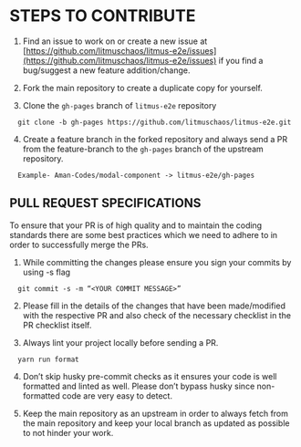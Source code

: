 # STEPS TO CONTRIBUTE

1. Find an issue to work on or create a new issue at [https://github.com/litmuschaos/litmus-e2e/issues](https://github.com/litmuschaos/litmus-e2e/issues) if you find a bug/suggest a new feature addition/change.

2. Fork the main repository to create a duplicate copy for yourself.

3. Clone the `gh-pages` branch of `litmus-e2e` repository
```
  git clone -b gh-pages https://github.com/litmuschaos/litmus-e2e.git
```

4. Create a feature branch in the forked repository and always send a PR from the feature-branch to the `gh-pages` branch of the upstream repository.

```
  Example- Aman-Codes/modal-component -> litmus-e2e/gh-pages
```

## PULL REQUEST SPECIFICATIONS

To ensure that your PR is of high quality and to maintain the coding standards there are some best practices which we need to adhere to in order to successfully merge the PRs.

1. While committing the changes please ensure you sign your commits by using -s flag
```
  git commit -s -m “<YOUR COMMIT MESSAGE>”
```

2. Please fill in the details of the changes that have been made/modified with the respective PR and also check of the necessary checklist in the PR checklist itself.

3. Always lint your project locally before sending a PR.
```
  yarn run format
```

4. Don’t skip husky pre-commit checks as it ensures your code is well formatted and linted as well. Please don’t bypass husky since non-formatted code are very easy to detect.

5. Keep the main repository as an upstream in order to always fetch from the main repository and keep your local branch as updated as possible to not hinder your work.